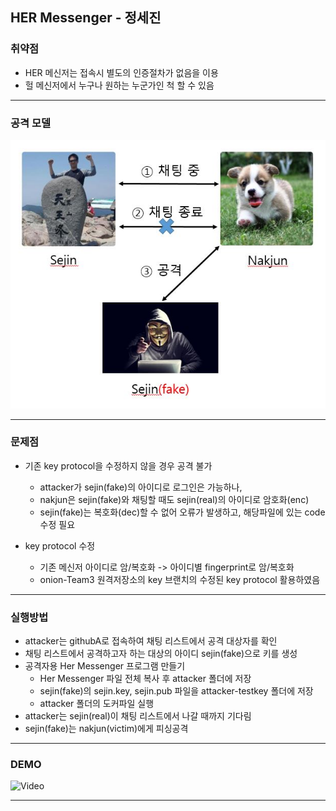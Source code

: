 ## HER Messenger - 정세진

### 취약점
- HER 메신저는 접속시 별도의 인증절차가 없음을 이용
- 헐 메신저에서 누구나 원하는 누군가인 척 할 수 있음

---
### 공격 모델
![attack](images/attack.jpg)

---
### 문제점
  - 기존 key protocol을 수정하지 않을 경우 공격 불가
    - attacker가 sejin(fake)의 아이디로 로그인은 가능하나,
    - nakjun은 sejin(fake)와 채팅할 때도 sejin(real)의 아이디로 암호화(enc)
    - sejin(fake)는 복호화(dec)할 수 없어 오류가 발생하고, 해당파일에 있는 code 수정 필요  

- key protocol 수정
  -  기존 메신저 아이디로 암/복호화 -> 아이디별 fingerprint로 암/복호화
  - onion-Team3 원격저장소의 key 브랜치의 수정된 key protocol 활용하였음

---
### 실행방법
- attacker는 githubA로 접속하여 채팅 리스트에서 공격 대상자를 확인
- 채팅 리스트에서 공격하고자 하는 대상의 아이디 sejin(fake)으로 키를 생성
- 공격자용 Her Messenger 프로그램 만들기
  - Her Messenger 파일 전체 복사 후 attacker 폴더에 저장
  - sejin(fake)의 sejin.key, sejin.pub 파일을 attacker-testkey 폴더에 저장
  - attacker 폴더의 도커파일 실행
- attacker는 sejin(real)이 채팅 리스트에서 나갈 때까지 기다림
- sejin(fake)는 nakjun(victim)에게 피싱공격

---
### DEMO
![Video](https://www.youtube.com/watch?v=3HkWb2PC_z8)

---
